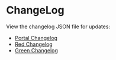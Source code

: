 # ChangeLog

View the changelog JSON file for updates:

-   [Portal Changelog](https://github.com/SudoDotDog/Brontosaurus/blob/master/release/portal.json)
-   [Red Changelog](https://github.com/SudoDotDog/Brontosaurus/blob/master/release/red.json)
-   [Green Changelog](https://github.com/SudoDotDog/Brontosaurus/blob/master/release/green.json)
